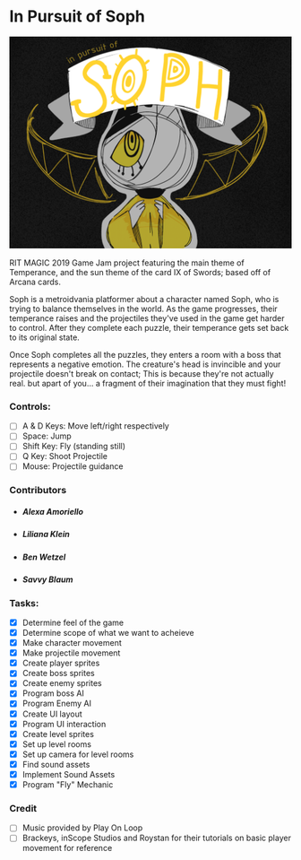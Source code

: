 # In Pursuit of Soph
![Title Screen](https://raw.githubusercontent.com/AlexaRoseA/In-Pursuit-of-Soph/master/Assets/Images/Title_Screen/frame1.png)

RIT MAGIC 2019 Game Jam project featuring the main theme of Temperance, and the sun theme of the card IX of Swords; based off of Arcana cards. 

Soph is a metroidvania platformer about a character named Soph, who is trying to balance themselves in the world. As the game progresses, their temperance raises and the projectiles they've used in the game get harder to control. After they complete each puzzle, their temperance gets set back to its original state.

Once Soph completes all the puzzles, they enters a room with a boss that represents a negative emotion. The creature's head is invincible and your projectile doesn't break on contact; This is because they're not actually real. but apart of you... a fragment of their imagination that they must fight!


### Controls:
* [ ] A & D Keys: Move left/right respectively
* [ ] Space: Jump
* [ ] Shift Key: Fly (standing still)
* [ ] Q Key: Shoot Projectile
* [ ] Mouse: Projectile guidance 

### Contributors
* ##### Alexa Amoriello
* ##### Liliana Klein
* ##### Ben Wetzel
* ##### Savvy Blaum

### Tasks:
* [x] Determine feel of the game 
* [x] Determine scope of what we want to acheieve 
* [x] Make character movement
* [x] Make projectile movement
* [x] Create player sprites
* [x] Create boss sprites
* [x] Create enemy sprites
* [x] Program boss AI
* [x] Program Enemy AI
* [x] Create UI layout
* [x] Program UI interaction
* [x] Create level sprites
* [x] Set up level rooms
* [x] Set up camera for level rooms
* [x] Find sound assets
* [x] Implement Sound Assets
* [x] Program "Fly" Mechanic

### Credit
* [ ] Music provided by Play On Loop
* [ ] Brackeys, inScope Studios and Roystan for their tutorials on basic player movement for reference
